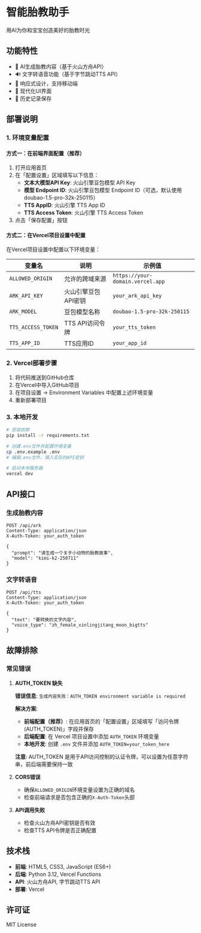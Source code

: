 # 智能胎教助手

用AI为你和宝宝创造美好的胎教时光

## 功能特性

- 🤖 AI生成胎教内容（基于火山方舟API）
- 🔊 文字转语音功能（基于字节跳动TTS API）
- 📱 响应式设计，支持移动端
- 🎨 现代化UI界面
- 📝 历史记录保存

## 部署说明

### 1. 环境变量配置

#### 方式一：在前端界面配置（推荐）

1. 打开应用首页
2. 在「配置设置」区域填写以下信息：
   - **文本大模型API Key**: 火山引擎豆包模型 API Key
   - **模型 Endpoint ID**: 火山引擎豆包模型 Endpoint ID（可选，默认使用doubao-1.5-pro-32k-250115）
   - **TTS AppID**: 火山引擎 TTS App ID
   - **TTS Access Token**: 火山引擎 TTS Access Token
3. 点击「保存配置」按钮

#### 方式二：在Vercel项目设置中配置

在Vercel项目设置中配置以下环境变量：

| 变量名 | 说明 | 示例值 |
|--------|------|--------|
| `ALLOWED_ORIGIN` | 允许的跨域来源 | `https://your-domain.vercel.app` |
| `ARK_API_KEY` | 火山引擎豆包API密钥 | `your_ark_api_key` |
| `ARK_MODEL` | 豆包模型名称 | `doubao-1.5-pro-32k-250115` |
| `TTS_ACCESS_TOKEN` | TTS API访问令牌 | `your_tts_token` |
| `TTS_APP_ID` | TTS应用ID | `your_app_id` |

### 2. Vercel部署步骤

1. 将代码推送到GitHub仓库
2. 在Vercel中导入GitHub项目
3. 在项目设置 → Environment Variables 中配置上述环境变量
4. 重新部署项目

### 3. 本地开发

```bash
# 安装依赖
pip install -r requirements.txt

# 创建.env文件并配置环境变量
cp .env.example .env
# 编辑.env文件，填入实际的API密钥

# 启动本地服务器
vercel dev
```

## API接口

### 生成胎教内容

```
POST /api/ark
Content-Type: application/json
X-Auth-Token: your_auth_token

{
  "prompt": "请生成一个关于小动物的胎教故事",
  "model": "kimi-k2-250711"
}
```

### 文字转语音

```
POST /api/tts
Content-Type: application/json
X-Auth-Token: your_auth_token

{
  "text": "要转换的文字内容",
  "voice_type": "zh_female_xinlingjitang_moon_bigtts"
}
```

## 故障排除

### 常见错误

1. **AUTH_TOKEN 缺失**
   
   **错误信息**: `生成内容失败：AUTH_TOKEN environment variable is required`
   
   **解决方案**: 
   - **前端配置（推荐）**: 在应用首页的「配置设置」区域填写「访问令牌 (AUTH_TOKEN)」字段并保存
   - **后端配置**: 在 Vercel 项目设置中添加 `AUTH_TOKEN` 环境变量
   - **本地开发**: 创建 `.env` 文件并添加 `AUTH_TOKEN=your_token_here`
   
   **注意**: AUTH_TOKEN 是用于API访问控制的认证令牌，可以设置为任意字符串，前后端需要保持一致

2. **CORS错误**
   - 确保`ALLOWED_ORIGIN`环境变量设置为正确的域名
   - 检查前端请求是否包含正确的`X-Auth-Token`头部

3. **API调用失败**
   - 检查火山方舟API密钥是否有效
   - 检查TTS API令牌是否正确配置

## 技术栈

- **前端**: HTML5, CSS3, JavaScript (ES6+)
- **后端**: Python 3.12, Vercel Functions
- **API**: 火山方舟API, 字节跳动TTS API
- **部署**: Vercel

## 许可证

MIT License